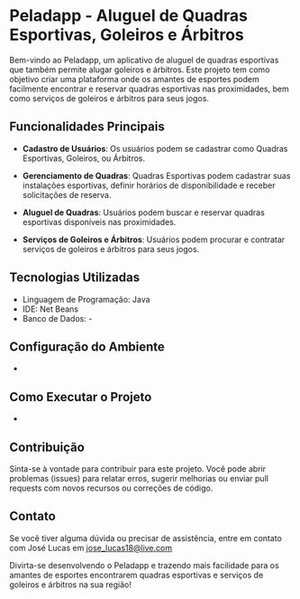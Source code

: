 # Peladapp - Aluguel de Quadras Esportivas, Goleiros e Árbitros

Bem-vindo ao Peladapp, um aplicativo de aluguel de quadras esportivas que também permite alugar goleiros e árbitros. Este projeto tem como objetivo criar uma plataforma onde os amantes de esportes podem facilmente encontrar e reservar quadras esportivas nas proximidades, bem como serviços de goleiros e árbitros para seus jogos.

## Funcionalidades Principais

- **Cadastro de Usuários**: Os usuários podem se cadastrar como Quadras Esportivas, Goleiros, ou Árbitros.

- **Gerenciamento de Quadras**: Quadras Esportivas podem cadastrar suas instalações esportivas, definir horários de disponibilidade e receber solicitações de reserva.

- **Aluguel de Quadras**: Usuários podem buscar e reservar quadras esportivas disponíveis nas proximidades.

- **Serviços de Goleiros e Árbitros**: Usuários podem procurar e contratar serviços de goleiros e árbitros para seus jogos.

## Tecnologias Utilizadas

- Linguagem de Programação: Java
- IDE: Net Beans
- Banco de Dados: -

## Configuração do Ambiente

- 

## Como Executar o Projeto

- 

## Contribuição

Sinta-se à vontade para contribuir para este projeto. Você pode abrir problemas (issues) para relatar erros, sugerir melhorias ou enviar pull requests com novos recursos ou correções de código.



## Contato

Se você tiver alguma dúvida ou precisar de assistência, entre em contato com José Lucas em jose_lucas18@live.com

Divirta-se desenvolvendo o Peladapp e trazendo mais facilidade para os amantes de esportes encontrarem quadras esportivas e serviços de goleiros e árbitros na sua região!
